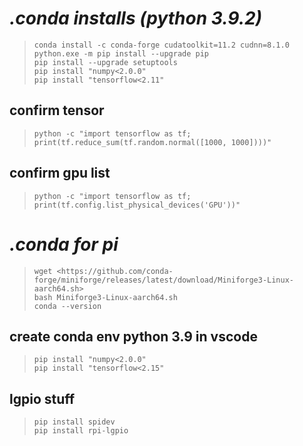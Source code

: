 #  *.conda installs (python 3.9.2)*
>`conda install -c conda-forge cudatoolkit=11.2 cudnn=8.1.0`\
>`python.exe -m pip install --upgrade pip`\
>`pip install --upgrade setuptools`\
>`pip install "numpy<2.0.0"`\
>`pip install "tensorflow<2.11"`

## confirm tensor
>`python -c "import tensorflow as tf; print(tf.reduce_sum(tf.random.normal([1000, 1000])))"`

## confirm gpu list
>`python -c "import tensorflow as tf; print(tf.config.list_physical_devices('GPU'))"`

# *.conda for pi*
>`wget <https://github.com/conda-forge/miniforge/releases/latest/download/Miniforge3-Linux-aarch64.sh>`\
>`bash Miniforge3-Linux-aarch64.sh`\
>`conda --version`
## create conda env python 3.9 in vscode
>`pip install "numpy<2.0.0"`\
>`pip install "tensorflow<2.15"`

## lgpio stuff
>`pip install spidev`\
>`pip install rpi-lgpio`